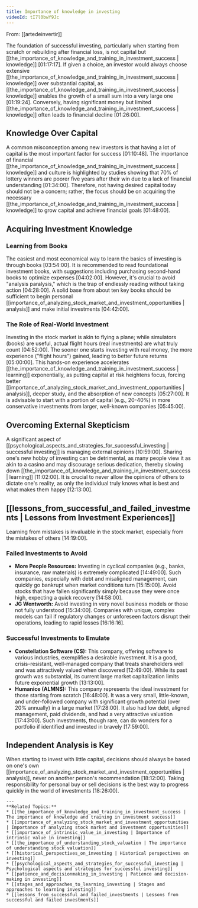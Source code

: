 ```yaml
---
title: Importance of knowledge in investing
videoId: tI7l0bwY9Jc
---
```


From: [[artedeinvertir]] <br/> 

The foundation of successful investing, particularly when starting from scratch or rebuilding after financial loss, is not capital but [[the_importance_of_knowledge_and_training_in_investment_success | knowledge]] <a class="yt-timestamp" data-t="01:17:17">[01:17:17]</a>. If given a choice, an investor would always choose extensive [[the_importance_of_knowledge_and_training_in_investment_success | knowledge]] over substantial capital, as [[the_importance_of_knowledge_and_training_in_investment_success | knowledge]] enables the growth of a small sum into a very large one <a class="yt-timestamp" data-t="01:19:24">[01:19:24]</a>. Conversely, having significant money but limited [[the_importance_of_knowledge_and_training_in_investment_success | knowledge]] often leads to financial decline <a class="yt-timestamp" data-t="01:26:00">[01:26:00]</a>.

## Knowledge Over Capital
A common misconception among new investors is that having a lot of capital is the most important factor for success <a class="yt-timestamp" data-t="01:10:48">[01:10:48]</a>. The importance of financial [[the_importance_of_knowledge_and_training_in_investment_success | knowledge]] and culture is highlighted by studies showing that 70% of lottery winners are poorer five years after their win due to a lack of financial understanding <a class="yt-timestamp" data-t="01:34:00">[01:34:00]</a>. Therefore, not having desired capital today should not be a concern; rather, the focus should be on acquiring the necessary [[the_importance_of_knowledge_and_training_in_investment_success | knowledge]] to grow capital and achieve financial goals <a class="yt-timestamp" data-t="01:48:00">[01:48:00]</a>.

## Acquiring Investment Knowledge

### Learning from Books
The easiest and most economical way to learn the basics of investing is through books <a class="yt-timestamp" data-t="03:54:00">[03:54:00]</a>. It is recommended to read foundational investment books, with suggestions including purchasing second-hand books to optimize expenses <a class="yt-timestamp" data-t="04:02:00">[04:02:00]</a>. However, it's crucial to avoid "analysis paralysis," which is the trap of endlessly reading without taking action <a class="yt-timestamp" data-t="04:28:00">[04:28:00]</a>. A solid base from about ten key books should be sufficient to begin personal [[importance_of_analyzing_stock_market_and_investment_opportunities | analysis]] and make initial investments <a class="yt-timestamp" data-t="04:42:00">[04:42:00]</a>.

### The Role of Real-World Investment
Investing in the stock market is akin to flying a plane; while simulators (books) are useful, actual flight hours (real investments) are what truly count <a class="yt-timestamp" data-t="04:52:00">[04:52:00]</a>. The sooner one starts investing with real money, the more experience ("flight hours") gained, leading to better future returns <a class="yt-timestamp" data-t="05:00:00">[05:00:00]</a>. This hands-on experience accelerates [[the_importance_of_knowledge_and_training_in_investment_success | learning]] exponentially, as putting capital at risk heightens focus, forcing better [[importance_of_analyzing_stock_market_and_investment_opportunities | analysis]], deeper study, and the absorption of new concepts <a class="yt-timestamp" data-t="05:27:00">[05:27:00]</a>. It is advisable to start with a portion of capital (e.g., 20-40%) in more conservative investments from larger, well-known companies <a class="yt-timestamp" data-t="05:45:00">[05:45:00]</a>.

## Overcoming External Skepticism
A significant aspect of [[psychological_aspects_and_strategies_for_successful_investing | successful investing]] is managing external opinions <a class="yt-timestamp" data-t="10:59:00">[10:59:00]</a>. Sharing one's new hobby of investing can be detrimental, as many people view it as akin to a casino and may discourage serious dedication, thereby slowing down [[the_importance_of_knowledge_and_training_in_investment_success | learning]] <a class="yt-timestamp" data-t="11:02:00">[11:02:00]</a>. It is crucial to never allow the opinions of others to dictate one's reality, as only the individual truly knows what is best and what makes them happy <a class="yt-timestamp" data-t="12:13:00">[12:13:00]</a>.

## [[lessons_from_successful_and_failed_investments | Lessons from Investment Experiences]]
Learning from mistakes is invaluable in the stock market, especially from the mistakes of others <a class="yt-timestamp" data-t="14:19:00">[14:19:00]</a>.

### Failed Investments to Avoid
*   **More People Resources:** Investing in cyclical companies (e.g., banks, insurance, raw materials) is extremely complicated <a class="yt-timestamp" data-t="14:49:00">[14:49:00]</a>. Such companies, especially with debt and misaligned management, can quickly go bankrupt when market conditions turn <a class="yt-timestamp" data-t="15:15:00">[15:15:00]</a>. Avoid stocks that have fallen significantly simply because they were once high, expecting a quick recovery <a class="yt-timestamp" data-t="14:58:00">[14:58:00]</a>.
*   **JG Wentworth:** Avoid investing in very novel business models or those not fully understood <a class="yt-timestamp" data-t="15:34:00">[15:34:00]</a>. Companies with unique, complex models can fail if regulatory changes or unforeseen factors disrupt their operations, leading to rapid losses <a class="yt-timestamp" data-t="16:16:00">[16:16:16]</a>.

### Successful Investments to Emulate
*   **Constellation Software (CS):** This company, offering software to various industries, exemplifies a desirable investment. It is a good, crisis-resistant, well-managed company that treats shareholders well and was attractively valued when discovered <a class="yt-timestamp" data-t="12:49:00">[12:49:00]</a>. While its past growth was substantial, its current large market capitalization limits future exponential growth <a class="yt-timestamp" data-t="13:13:00">[13:13:00]</a>.
*   **Humanice (ALMNS):** This company represents the ideal investment for those starting from scratch <a class="yt-timestamp" data-t="16:48:00">[16:48:00]</a>. It was a very small, little-known, and under-followed company with significant growth potential (over 20% annually) in a large market <a class="yt-timestamp" data-t="17:28:00">[17:28:00]</a>. It also had low debt, aligned management, paid dividends, and had a very attractive valuation <a class="yt-timestamp" data-t="17:43:00">[17:43:00]</a>. Such investments, though rare, can do wonders for a portfolio if identified and invested in bravely <a class="yt-timestamp" data-t="17:59:00">[17:59:00]</a>.

## Independent Analysis is Key
When starting to invest with little capital, decisions should always be based on one's own [[importance_of_analyzing_stock_market_and_investment_opportunities | analysis]], never on another person's recommendation <a class="yt-timestamp" data-t="18:12:00">[18:12:00]</a>. Taking responsibility for personal buy or sell decisions is the best way to progress quickly in the world of investments <a class="yt-timestamp" data-t="18:26:00">[18:26:00]</a>.

```
---
**Related Topics:**
* [[the_importance_of_knowledge_and_training_in_investment_success | The importance of knowledge and training in investment success]]
* [[importance_of_analyzing_stock_market_and_investment_opportunities | Importance of analyzing stock market and investment opportunities]]
* [[importance_of_intrinsic_value_in_investing | Importance of intrinsic value in investing]]
* [[the_importance_of_understanding_stock_valuation | The importance of understanding stock valuation]]
* [[historical_perspectives_on_investing | Historical perspectives on investing]]
* [[psychological_aspects_and_strategies_for_successful_investing | Psychological aspects and strategies for successful investing]]
* [[patience_and_decisionmaking_in_investing | Patience and decision-making in investing]]
* [[stages_and_approaches_to_learning_investing | Stages and approaches to learning investing]]
* [[lessons_from_successful_and_failed_investments | Lessons from successful and failed investments]]
```